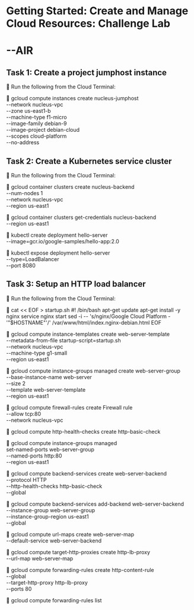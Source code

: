 # Getting Started: Create and Manage Cloud Resources: Challenge Lab
# --AIR

## Task 1: Create a project jumphost instance

:purple_heart: Run the following from the Cloud Terminal:

:blue_heart: gcloud compute instances create nucleus-jumphost \
          --network nucleus-vpc \
          --zone us-east1-b  \
          --machine-type f1-micro  \
          --image-family debian-9  \
          --image-project debian-cloud \
          --scopes cloud-platform \
          --no-address
## Task 2: Create a Kubernetes service cluster

:purple_heart: Run the following from the Cloud Terminal:

:blue_heart: gcloud container clusters create nucleus-backend \
          --num-nodes 1 \
          --network nucleus-vpc \
          --region us-east1

:blue_heart: gcloud container clusters get-credentials nucleus-backend \
          --region us-east1

:blue_heart: kubectl create deployment hello-server \
          --image=gcr.io/google-samples/hello-app:2.0

:blue_heart: kubectl expose deployment hello-server \
          --type=LoadBalancer \
          --port 8080
          
## Task 3: Setup an HTTP load balancer

:purple_heart: Run the following from the Cloud Terminal:

:blue_heart: cat << EOF > startup.sh
#! /bin/bash
apt-get update
apt-get install -y nginx
service nginx start
sed -i -- 's/nginx/Google Cloud Platform - '"\$HOSTNAME"'/' /var/www/html/index.nginx-debian.html
EOF

:blue_heart: gcloud compute instance-templates create web-server-template \
          --metadata-from-file startup-script=startup.sh \
          --network nucleus-vpc \
          --machine-type g1-small \
          --region us-east1

:blue_heart: gcloud compute instance-groups managed create web-server-group \
          --base-instance-name web-server \
          --size 2 \
          --template web-server-template \
          --region us-east1

:blue_heart: gcloud compute firewall-rules create Firewall rule \
          --allow tcp:80 \
          --network nucleus-vpc

:blue_heart: gcloud compute http-health-checks create http-basic-check

:blue_heart: gcloud compute instance-groups managed \
          set-named-ports web-server-group \
          --named-ports http:80 \
          --region us-east1

:blue_heart: gcloud compute backend-services create web-server-backend \
          --protocol HTTP \
          --http-health-checks http-basic-check \
          --global

:blue_heart: gcloud compute backend-services add-backend web-server-backend \
          --instance-group web-server-group \
          --instance-group-region us-east1 \
          --global

:blue_heart: gcloud compute url-maps create web-server-map \
          --default-service web-server-backend

:blue_heart: gcloud compute target-http-proxies create http-lb-proxy \
          --url-map web-server-map

:blue_heart: gcloud compute forwarding-rules create http-content-rule \
        --global \
        --target-http-proxy http-lb-proxy \
        --ports 80

:blue_heart: gcloud compute forwarding-rules list

